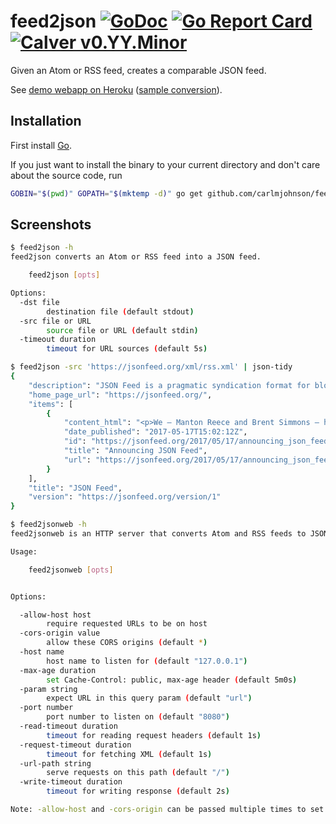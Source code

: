 # feed2json [![GoDoc](https://godoc.org/github.com/carlmjohnson/feed2json?status.svg)](https://godoc.org/github.com/carlmjohnson/feed2json) [![Go Report Card](https://goreportcard.com/badge/github.com/carlmjohnson/feed2json)](https://goreportcard.com/report/github.com/carlmjohnson/feed2json) [![Calver v0.YY.Minor](https://img.shields.io/badge/calver-v0.YY.Minor-22bfda.svg)](https://calver.org)

Given an Atom or RSS feed, creates a comparable JSON feed.

See [demo webapp on Heroku](https://feed2json.herokuapp.com/) ([sample conversion](https://feed2json.herokuapp.com/?url=https://jsonfeed.org/xml/rss.xml)).

## Installation

First install [Go](http://golang.org).

If you just want to install the binary to your current directory and don't care about the source code, run

```bash
GOBIN="$(pwd)" GOPATH="$(mktemp -d)" go get github.com/carlmjohnson/feed2json/...
```

## Screenshots
```bash
$ feed2json -h
feed2json converts an Atom or RSS feed into a JSON feed.

    feed2json [opts]

Options:
  -dst file
        destination file (default stdout)
  -src file or URL
        source file or URL (default stdin)
  -timeout duration
        timeout for URL sources (default 5s)

$ feed2json -src 'https://jsonfeed.org/xml/rss.xml' | json-tidy
{
    "description": "JSON Feed is a pragmatic syndication format for blogs, microblogs, and other time-based content.",
    "home_page_url": "https://jsonfeed.org/",
    "items": [
        {
            "content_html": "<p>We — Manton Reece and Brent Simmons — have noticed that JSON has become the developers’ choice for APIs, and that developers will often go out of their way to avoid XML. JSON is simpler to read and write, and it’s less prone to bugs.</p>\n\n<p>So we developed JSON Feed, a format similar to <a href=\"http://cyber.harvard.edu/rss/rss.html\">RSS</a> and <a href=\"https://tools.ietf.org/html/rfc4287\">Atom</a> but in JSON. It reflects the lessons learned from our years of work reading and publishing feeds.</p>\n\n<p><a href=\"https://jsonfeed.org/version/1\">See the spec</a>. It’s at version 1, which may be the only version ever needed. If future versions are needed, version 1 feeds will still be valid feeds.</p>\n\n<h4>Notes</h4>\n\n<p>We have a <a href=\"https://github.com/manton/jsonfeed-wp\">WordPress plugin</a> and, coming soon, a JSON Feed Parser for Swift. As more code is written, by us and others, we’ll update the <a href=\"https://jsonfeed.org/code\">code</a> page.</p>\n\n<p>See <a href=\"https://jsonfeed.org/mappingrssandatom\">Mapping RSS and Atom to JSON Feed</a> for more on the similarities between the formats.</p>\n\n<p>This website — the Markdown files and supporting resources — <a href=\"https://github.com/brentsimmons/JSONFeed\">is up on GitHub</a>, and you’re welcome to comment there.</p>\n\n<p>This website is also a blog, and you can subscribe to the <a href=\"https://jsonfeed.org/xml/rss.xml\">RSS feed</a> or the <a href=\"https://jsonfeed.org/feed.json\">JSON feed</a> (if your reader supports it).</p>\n\n<p>We worked with a number of people on this over the course of several months. We list them, and thank them, at the bottom of the <a href=\"https://jsonfeed.org/version/1\">spec</a>. But — most importantly — <a href=\"http://furbo.org/\">Craig Hockenberry</a> spent a little time making it look pretty. :)</p>",
            "date_published": "2017-05-17T15:02:12Z",
            "id": "https://jsonfeed.org/2017/05/17/announcing_json_feed",
            "title": "Announcing JSON Feed",
            "url": "https://jsonfeed.org/2017/05/17/announcing_json_feed"
        }
    ],
    "title": "JSON Feed",
    "version": "https://jsonfeed.org/version/1"
}

$ feed2jsonweb -h
feed2jsonweb is an HTTP server that converts Atom and RSS feeds to JSON feeds

Usage:

    feed2jsonweb [opts]


Options:

  -allow-host host
        require requested URLs to be on host
  -cors-origin value
        allow these CORS origins (default *)
  -host name
        host name to listen for (default "127.0.0.1")
  -max-age duration
        set Cache-Control: public, max-age header (default 5m0s)
  -param string
        expect URL in this query param (default "url")
  -port number
        port number to listen on (default "8080")
  -read-timeout duration
        timeout for reading request headers (default 1s)
  -request-timeout duration
        timeout for fetching XML (default 1s)
  -url-path string
        serve requests on this path (default "/")
  -write-timeout duration
        timeout for writing response (default 2s)

Note: -allow-host and -cors-origin can be passed multiple times to set more hosts and origins. Options can also be passed as environmental variables (CAPITALIZED_WITH_UNDERSCORES).
```
